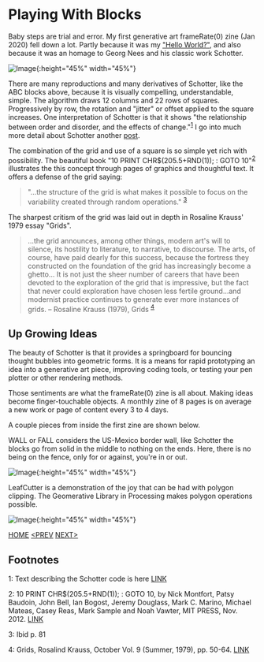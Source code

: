 # Playing With Blocks

Baby steps are trial and error. My first generative art frameRate(0) zine (Jan 2020) fell down a lot. Partly because it was my ["Hello World?"](https://frameratezero.github.io/Blog/001_Reproducing_Schotter), and also because it was an homage to Georg Nees and his classic work Schotter. 

![Image](https://github.com/frameRateZero/Blog/blob/media/londonBridge2Jan2020.jpg?raw=true){:height="45%" width="45%"}

There are many reproductions and many derivatives of Schotter, like the ABC blocks above, because it is visually compelling, understandable, simple. The algorithm draws 12 columns and 22 rows of squares. Progressively by row, the rotation and "jitter" or offset applied to the square increases. One interpretation of Schotter is that it shows "the relationship between order and disorder, and the effects of change."<sup>[1](#myfootnote1)</sup> I go into much more detail about Schotter another [post](https://frameratezero.github.io/Blog/001_Reproducing_Schotter). 

The combination of the grid and use of a square is so simple yet rich with possibility. The beautiful book "10 PRINT CHR$(205.5+RND(1)); : GOTO 10"<sup>[2](#myfootnote2)</sup> illustrates the this concept through pages of graphics and thoughtful text. It offers a defense of the grid saying:

>"...the structure of the grid is what makes it possible to focus on the variability created through random operations." <sup>[3](#myfootnote3)</sup>

The sharpest critism of the grid was laid out in depth in Rosaline Krauss' 1979 essay "Grids".

>...the grid announces, among other things, modern art's will to silence, its hostility to literature, to narrative, to discourse. The arts, of course, have paid dearly for this success, because the fortress they constructed on the foundation of the grid has increasingly become a ghetto... It is not just the sheer number of careers that have been devoted to the exploration of the grid that is impressive, but the fact that never could exploration have chosen less fertile ground...and modernist practice continues to generate ever more instances of grids. – Rosaline Krauss (1979), Grids <sup>[4](#myfootnote4)</sup>

## Up Growing Ideas

The beauty of Schotter is that it provides a springboard for bouncing thought bubbles into geometric forms. It is a means for rapid prototyping an idea into a generative art piece, improving coding tools, or testing your pen plotter or other rendering methods.

Those sentiments are what the frameRate(0) zine is all about. Making ideas become finger-touchable objects. A monthly zine of 8 pages is on average a new work or page of content every 3 to 4 days.

A couple pieces from inside the first zine are shown below. 

WALL or FALL considers the US-Mexico border wall, like Schotter the blocks go from solid in the middle to nothing on the ends. Here, there is no being on the fence, only for or against, you're in or out.

![Image](https://github.com/frameRateZero/Blog/blob/media/wallFallJan2020.jpg?raw=true){:height="45%" width="45%"}

LeafCutter is a demonstration of the joy that can be had with polygon clipping. The Geomerative Library in Processing makes polygon operations possible.

![Image](https://github.com/frameRateZero/Blog/blob/media/leafCutterJan2020.jpg?raw=true){:height="45%" width="45%"}

[HOME](https://frameratezero.github.io/frameRateZero/)    [<PREV](https://frameratezero.github.io/frameRateZero/002_PlayingWithBlocks)    [NEXT>](https://frameratezero.github.io/frameRateZero/003_SchotterPlotter1)

## Footnotes
<a name="myfootnote1">1</a>: Text describing the Schotter code is here [LINK](http://www.medienkunstnetz.de/works/schotter/)

<a name="myfootnote2">2</a>:  10 PRINT CHR$(205.5+RND(1)); : GOTO 10, by Nick Montfort, Patsy Baudoin, John Bell, Ian Bogost, Jeremy Douglass, Mark C. Marino, Michael Mateas, Casey Reas, Mark Sample and Noah Vawter, MIT PRESS, Nov. 2012. [LINK](https://mitpress.mit.edu/books/10-print-chr2055rnd1-goto-10)

<a name="myfootnote3">3</a>: Ibid p. 81

<a name="myfootnote4">4</a>: Grids, Rosalind Krauss, October Vol. 9 (Summer, 1979), pp. 50-64. [LINK](https://www.jstor.org/stable/778321?seq=1)
